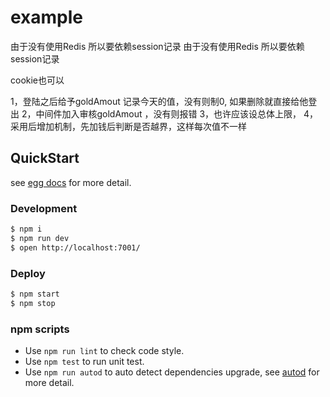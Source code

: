 # example
由于没有使用Redis 所以要依赖session记录
由于没有使用Redis 所以要依赖session记录

cookie也可以


1，登陆之后给予goldAmout 记录今天的值，没有则制0, 如果删除就直接给他登出
2，中间件加入审核goldAmout ，没有则报错
3，也许应该设总体上限，
4，采用后增加机制，先加钱后判断是否越界，这样每次值不一样




## QuickStart

<!-- add docs here for user -->

see [egg docs][egg] for more detail.

### Development

```bash
$ npm i
$ npm run dev
$ open http://localhost:7001/
```

### Deploy

```bash
$ npm start
$ npm stop
```

### npm scripts

- Use `npm run lint` to check code style.
- Use `npm test` to run unit test.
- Use `npm run autod` to auto detect dependencies upgrade, see [autod](https://www.npmjs.com/package/autod) for more detail.


[egg]: https://eggjs.org